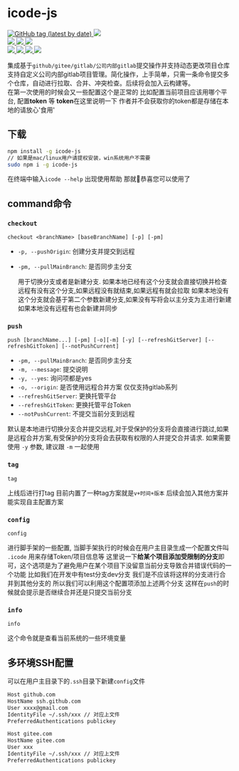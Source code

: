 # icode-js

<p>
  <a  target="_blank" href="https://github.com/wandou-cc/icode-js">
    <img alt="GitHub tag (latest by date)" src="https://img.shields.io/github/v/tag/wandou-cc/icode-js">
  </a>
  <a  target="_blank" href="https://github.com/wandou-cc/icode-js">
      <img src="https://img.shields.io/github/stars/wandou-cc/icode-js?style=flat-square"/>
  </a>
  <br >
  <a  target="_blank" href="https://github.com/wandou-cc/icode-js">
    <img src="https://hits.b3log.org/wandou-cc/icode-js.svg">
  </a>
  <a  target="_blank" href="https://github.com/wandou-cc/icode-js">
    <img src="https://img.shields.io/github/commit-activity/y/wandou-cc/icode-js?style=flat-square"/>
  </a>
  <a  target="_blank" href="https://github.com/wandou-cc/icode-js">
     <img src="https://img.shields.io/github/last-commit/wandou-cc/icode-js?style=flat-square"/>
  </a>
  <br>
  <a  target="_blank" href="https://github.com/wandou-cc/icode-js/issues">
    <img src="https://img.shields.io/github/issues/wandou-cc/icode-js?style=flat-square"/>
  </a>
  <a  target="_blank" href="https://github.com/wandou-cc/icode-js/issues?q=is%3Aissue+is%3Aclosed">
      <img src="https://img.shields.io/github/issues-closed/wandou-cc/icode-js?style=flat-square"/>
  </a>
  <a  target="_blank" href="https://github.com/wandou-cc/icode-js/pulls">
      <img src="https://img.shields.io/github/issues-pr/wandou-cc/icode-js?style=flat-square"/>
  </a>
  <a  target="_blank" href="https://github.com/wandou-cc/icode-js">
    <img src="https://img.shields.io/github/watchers/wandou-cc/icode-js?style=flat-square"/>
  </a>
</p>

集成基于`github/gitee/gitlab/公司内部gitlab`提交操作并支持动态更改项目仓库 支持自定义公司内部gitlab项目管理。简化操作，上手简单，只需一条命令提交多个仓库，自动进行拉取、合并、冲突检查。后续将会加入云构建等。  
在第一次使用的时候会又一些配置这个是正常的 比如配置当前项目应该用哪个平台, 配置**token** 等
**token**在这里说明一下 作者并不会获取你的token都是存储在本地的请放心'食用'

## 下载

```sh
npm install -g icode-js
// 如果是mac/linux用户请提权安装，win系统用户不需要
sudo npm i -g icode-js
```

在终端中输入`icode --help` 出现使用帮助 那就🎉恭喜您可以使用了

## command命令

### `checkout`

`checkout <branchName> [baseBranchName] [-p] [-pm]`

- `-p, --pushOrigin`: 创建分支并提交到远程
- `-pm, --pullMainBranch`: 是否同步主分支

   用于切换分支或者是新建分支.
   如果本地已经有这个分支就会直接切换并检查远程有没有这个分支,如果远程没有就结束,如果远程有就会拉取
   如果本地没有这个分支就会基于第二个参数新建分支,如果没有写将会以主分支为主进行新建
   如果本地没有远程有也会新建并同步

### `push`

`push [branchName...] [-pm] [-o][-m] [-y] [--refreshGitServer] [--refreshGitToken] [--notPushCurrent]`

- `-pm, --pullMainBranch`: 是否同步主分支
- `-m, --message`: 提交说明
- `-y, --yes`: 询问项都是yes
- `-o, --origin`: 是否使用远程合并方案 仅仅支持gitlab系列
- `--refreshGitServer`: 更换托管平台
- `--refreshGitToken`: 更换托管平台Token
- `--notPushCurrent`: 不提交当前分支到远程

默认是本地进行切换分支合并提交远程,对于受保护的分支将会直接进行跳过,如果是远程合并方案,有受保护的分支将会去获取有权限的人并提交合并请求.
如果需要使用 `-y` 参数, 建议跟 `-m` 一起使用

### `tag`

`tag`

上线后进行打tag 目前内置了一种tag方案就是`v+时间+版本` 后续会加入其他方案并能实现自主配置方案

### `config`

`config`

进行脚手架的一些配置, 当脚手架执行的时候会在用户主目录生成一个配置文件叫 `.icode` 用来存储Token/项目信息等
这里说一下**给某个项目添加受限制的分支**即可，这个选项是为了避免用户在某个项目下没留意当前分支导致合并错误代码的一个功能
比如我们在开发中有test分支dev分支 我们是不应该将这样的分支进行合并到其他分支的 所以我们可以利用这个配置项添加上述两个分支
这样在`push`的时候就会提示是否继续合并还是只提交当前分支

### `info`

`info`

这个命令就是查看当前系统的一些环境变量

## 多环境SSH配置

可以在用户主目录下的`.ssh`目录下新建`config`文件

```sh
Host github.com
HostName ssh.github.com
User xxxx@gmail.com
IdentityFile ~/.ssh/xxx // 对应上文件
PreferredAuthentications publickey

Host gitee.com
HostName gitee.com
User xxx
IdentityFile ~/.ssh/xxx // 对应上文件
PreferredAuthentications publickey
```
